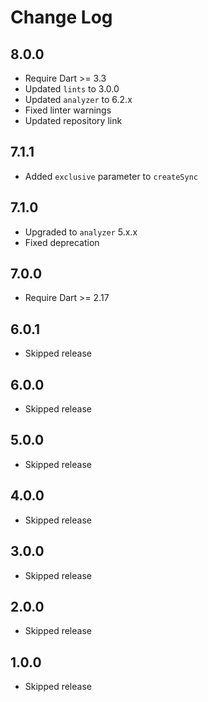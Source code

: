 # Change Log

## 8.0.0

* Require Dart >= 3.3
* Updated `lints` to 3.0.0
* Updated `analyzer` to 6.2.x
* Fixed linter warnings
* Updated repository link

## 7.1.1

* Added `exclusive` parameter to `createSync`

## 7.1.0

* Upgraded to `analyzer` 5.x.x
* Fixed deprecation

## 7.0.0

* Require Dart >= 2.17

## 6.0.1

* Skipped release

## 6.0.0

* Skipped release

## 5.0.0

* Skipped release

## 4.0.0

* Skipped release

## 3.0.0

* Skipped release

## 2.0.0

* Skipped release

## 1.0.0

* Skipped release
